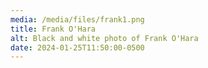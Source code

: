 ```yaml
---
media: /media/files/frank1.png
title: Frank O'Hara
alt: Black and white photo of Frank O'Hara
date: 2024-01-25T11:50:00-0500
---
```

